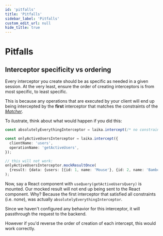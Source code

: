 ```yaml
---
id: 'pitfalls'
title: 'Pitfalls'
sidebar_label: 'Pitfalls'
custom_edit_url: null
hide_title: true
---
```


# Pitfalls

## Interceptor specificity vs ordering

Every interceptor you create should be as specific as needed in a given session. At the very least, ensure the order of creating interceptors is from most specific, to least specific.

This is because any operations that are executed by your client will end up being intercepted
by the **first** interceptor that matches the constraints of the [*Matcher*](api/modules/typedefs#matcher).

To ilustrate, think about what would happen if you did this:

```ts
const absolutelyEverythingInterceptor = laika.intercept(/* no constraints */);

const onlyActiveUsersInterceptor = laika.intercept({
  clientName: 'users',
  operationName: 'getActiveUsers',
});

// this will not work:
onlyActiveUsersInterceptor.mockResultOnce(
  {result: {data: {users: [{id: 1, name: 'Mouse'}, {id: 2, name: 'Bamboo'}]}}},
);
```

Now, say a React component with `useQuery(getActiveUsersQuery)` is mounted.
Our mocked result will not end up being sent to the React component.
Why? Because the first interceptor that satisfied all constraints (i.e. *none*),
was actually `absolutelyEverythingInterceptor`.

Since we haven't configured any behavior for this interceptor, it will passthrough
the request to the backend.

However if you'd reverse the order of creation of each intercept, this would work correctly.
